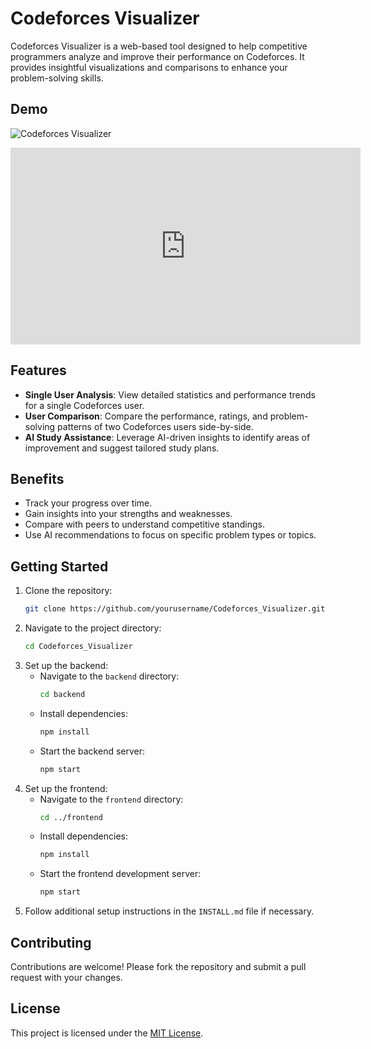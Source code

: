 # Codeforces Visualizer

Codeforces Visualizer is a web-based tool designed to help competitive programmers analyze and improve their performance on Codeforces. It provides insightful visualizations and comparisons to enhance your problem-solving skills.

## Demo

![Codeforces Visualizer](https://github.com/user-attachments/assets/412b7d82-31f7-4dc4-83ad-26329ec741d5)

<iframe width="560" height="315" src="https://youtu.be/9AFm602kRfo" 
frameborder="0" allowfullscreen></iframe>

## Features

- **Single User Analysis**: View detailed statistics and performance trends for a single Codeforces user.
- **User Comparison**: Compare the performance, ratings, and problem-solving patterns of two Codeforces users side-by-side.
- **AI Study Assistance**: Leverage AI-driven insights to identify areas of improvement and suggest tailored study plans.

## Benefits

- Track your progress over time.
- Gain insights into your strengths and weaknesses.
- Compare with peers to understand competitive standings.
- Use AI recommendations to focus on specific problem types or topics.

## Getting Started

1. Clone the repository:
    ```bash
    git clone https://github.com/yourusername/Codeforces_Visualizer.git
    ```
2. Navigate to the project directory:
    ```bash
    cd Codeforces_Visualizer
    ```
3. Set up the backend:
    - Navigate to the `backend` directory:
        ```bash
        cd backend
        ```
    - Install dependencies:
        ```bash
        npm install
        ```
    - Start the backend server:
        ```bash
        npm start
        ```
4. Set up the frontend:
    - Navigate to the `frontend` directory:
        ```bash
        cd ../frontend
        ```
    - Install dependencies:
        ```bash
        npm install
        ```
    - Start the frontend development server:
        ```bash
        npm start
        ```
5. Follow additional setup instructions in the `INSTALL.md` file if necessary.

## Contributing

Contributions are welcome! Please fork the repository and submit a pull request with your changes.

## License

This project is licensed under the [MIT License](LICENSE).
